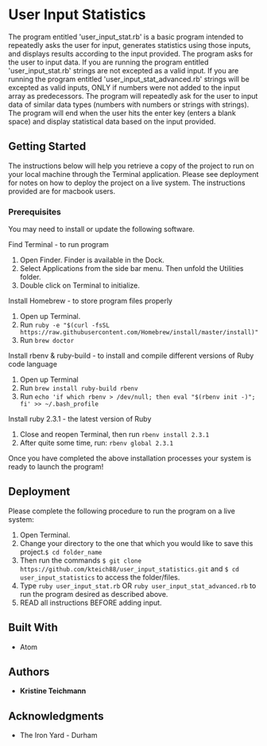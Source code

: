 # User Input Statistics

The program entitled 'user_input_stat.rb' is a basic program intended to repeatedly asks the user for input, generates statistics using those inputs, and displays results according to the input provided.  The program asks for the user to input data.  If you are running the program entitled 'user_input_stat.rb' strings are not excepted as a valid input.  If you are running the program entitled 'user_input_stat_advanced.rb' strings will be excepted as valid inputs, ONLY if numbers were not added to the input array as predecessors.  The program will repeatedly ask for the user to input data of similar data types (numbers with numbers or strings with strings).  The program will end when the user hits the enter key (enters a blank space) and display statistical data based on the input provided.

## Getting Started

The instructions below will help you retrieve a copy of the project to run on your local machine through the Terminal application. Please see deployment for notes on how to deploy the project on a live system.  The instructions provided are for macbook users.

### Prerequisites

You may need to install or update the following software.

Find Terminal - to run program
  1. Open Finder. Finder is available in the Dock.
  2. Select Applications from the side bar menu.  Then unfold the Utilities folder.
  3. Double click on Terminal to initialize.

Install Homebrew - to store program files properly
  1. Open up Terminal.
  2. Run `ruby -e "$(curl -fsSL https://raw.githubusercontent.com/Homebrew/install/master/install)"`
  3. Run `brew doctor`

Install rbenv & ruby-build - to install and compile different versions of Ruby code language
  1. Open up Terminal
  2. Run `brew install ruby-build rbenv`
  3. Run `echo 'if which rbenv > /dev/null; then eval "$(rbenv init -)"; fi' >> ~/.bash_profile`

Install ruby 2.3.1 - the latest version of Ruby
  1. Close and reopen Terminal, then run `rbenv install 2.3.1`
  2. After quite some time, run: `rbenv global 2.3.1` 
  
Once you have completed the above installation processes your system is ready to launch the program!

## Deployment

Please complete the following procedure to run the program on a live system:
  1. Open Terminal.
  2. Change your directory to the one that which you would like to save this project.`$ cd folder_name`
  3. Then run the commands `$ git clone https://github.com/kteich88/user_input_statistics.git` and `$ cd user_input_statistics` to access the folder/files.
  3. Type `ruby user_input_stat.rb` OR  `ruby user_input_stat_advanced.rb` to run the program desired as described above.
  4. READ all instructions BEFORE adding input.

## Built With

* Atom

## Authors

* **Kristine Teichmann**

## Acknowledgments

* The Iron Yard - Durham
